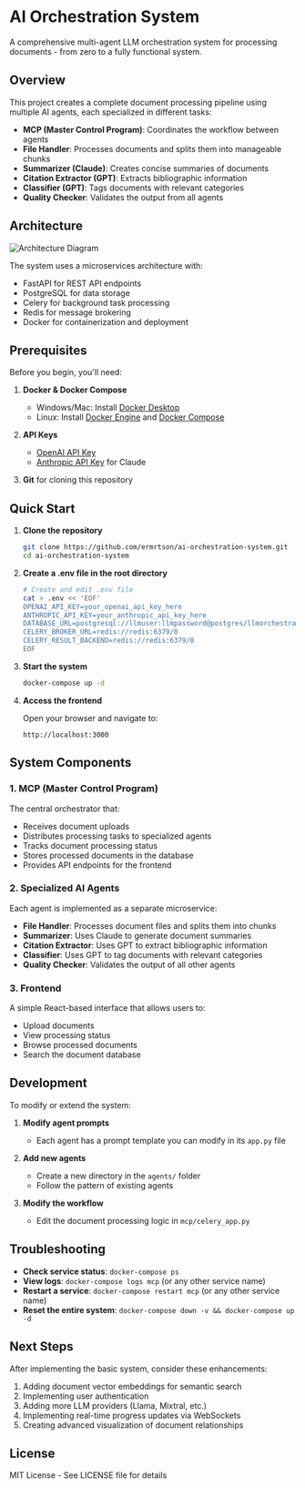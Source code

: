 # AI Orchestration System

A comprehensive multi-agent LLM orchestration system for processing documents - from zero to a fully functional system.

## Overview

This project creates a complete document processing pipeline using multiple AI agents, each specialized in different tasks:

- **MCP (Master Control Program)**: Coordinates the workflow between agents
- **File Handler**: Processes documents and splits them into manageable chunks
- **Summarizer (Claude)**: Creates concise summaries of documents
- **Citation Extractor (GPT)**: Extracts bibliographic information
- **Classifier (GPT)**: Tags documents with relevant categories
- **Quality Checker**: Validates the output from all agents

## Architecture

![Architecture Diagram](https://via.placeholder.com/800x400?text=AI+Orchestration+System+Architecture)

The system uses a microservices architecture with:
- FastAPI for REST API endpoints
- PostgreSQL for data storage
- Celery for background task processing
- Redis for message brokering
- Docker for containerization and deployment

## Prerequisites

Before you begin, you'll need:

1. **Docker & Docker Compose**
   - Windows/Mac: Install [Docker Desktop](https://www.docker.com/products/docker-desktop/)
   - Linux: Install [Docker Engine](https://docs.docker.com/engine/install/) and [Docker Compose](https://docs.docker.com/compose/install/)

2. **API Keys**
   - [OpenAI API Key](https://platform.openai.com/)
   - [Anthropic API Key](https://www.anthropic.com/) for Claude

3. **Git** for cloning this repository

## Quick Start

1. **Clone the repository**
   ```bash
   git clone https://github.com/ermrtson/ai-orchestration-system.git
   cd ai-orchestration-system
   ```

2. **Create a .env file in the root directory**
   ```bash
   # Create and edit .env file
   cat > .env << 'EOF'
   OPENAI_API_KEY=your_openai_api_key_here
   ANTHROPIC_API_KEY=your_anthropic_api_key_here
   DATABASE_URL=postgresql://llmuser:llmpassword@postgres/llmorchestrator
   CELERY_BROKER_URL=redis://redis:6379/0
   CELERY_RESULT_BACKEND=redis://redis:6379/0
   EOF
   ```

3. **Start the system**
   ```bash
   docker-compose up -d
   ```

4. **Access the frontend**
   
   Open your browser and navigate to:
   ```
   http://localhost:3000
   ```

## System Components

### 1. MCP (Master Control Program)

The central orchestrator that:
- Receives document uploads
- Distributes processing tasks to specialized agents
- Tracks document processing status
- Stores processed documents in the database
- Provides API endpoints for the frontend

### 2. Specialized AI Agents

Each agent is implemented as a separate microservice:

- **File Handler**: Processes document files and splits them into chunks
- **Summarizer**: Uses Claude to generate document summaries
- **Citation Extractor**: Uses GPT to extract bibliographic information
- **Classifier**: Uses GPT to tag documents with relevant categories
- **Quality Checker**: Validates the output of all other agents

### 3. Frontend

A simple React-based interface that allows users to:
- Upload documents
- View processing status
- Browse processed documents
- Search the document database

## Development

To modify or extend the system:

1. **Modify agent prompts**
   - Each agent has a prompt template you can modify in its `app.py` file

2. **Add new agents**
   - Create a new directory in the `agents/` folder
   - Follow the pattern of existing agents

3. **Modify the workflow**
   - Edit the document processing logic in `mcp/celery_app.py`

## Troubleshooting

- **Check service status**: `docker-compose ps`
- **View logs**: `docker-compose logs mcp` (or any other service name)
- **Restart a service**: `docker-compose restart mcp` (or any other service name)
- **Reset the entire system**: `docker-compose down -v && docker-compose up -d`

## Next Steps

After implementing the basic system, consider these enhancements:

1. Adding document vector embeddings for semantic search
2. Implementing user authentication
3. Adding more LLM providers (Llama, Mixtral, etc.)
4. Implementing real-time progress updates via WebSockets
5. Creating advanced visualization of document relationships

## License

MIT License - See LICENSE file for details
